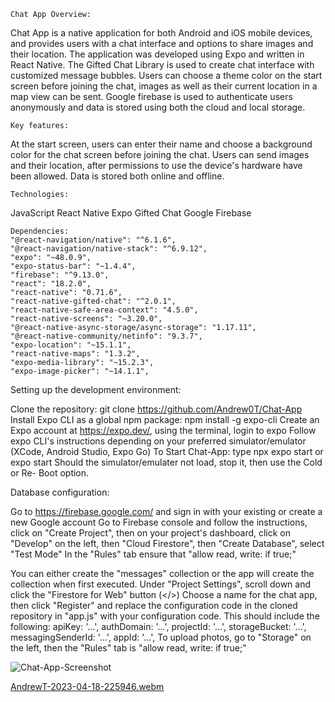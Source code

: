 	Chat App Overview:

Chat App is a native application for both Android and iOS mobile devices, and provides users with a chat interface and options to share images and their location.
The application was developed using Expo and written in React Native.
The Gifted Chat Library is used to create chat interface with customized message bubbles. 
Users can choose a theme color on the start screen before joining the chat, images as well as
their current location in a map view can be sent. 
Google firebase is used to authenticate users anonymously and data is stored using both the cloud and local storage.


	Key features:

  At the start screen, users can enter their name and choose a background color for the chat screen before joining the chat.
  Users can send images and their location, after permissions to use the device's hardware have been allowed.
   Data is stored both online and offline.


	Technologies:

  JavaScript
  React Native
  Expo
  Gifted Chat
  Google Firebase

	Dependencies: 
    "@react-navigation/native": "^6.1.6",
    "@react-navigation/native-stack": "^6.9.12",
    "expo": "~48.0.9",
    "expo-status-bar": "~1.4.4",
    "firebase": "^9.13.0",
    "react": "18.2.0",
    "react-native": "0.71.6",
    "react-native-gifted-chat": "^2.0.1",
    "react-native-safe-area-context": "4.5.0",
    "react-native-screens": "~3.20.0",
    "@react-native-async-storage/async-storage": "1.17.11",
    "@react-native-community/netinfo": "9.3.7",
    "expo-location": "~15.1.1",
    "react-native-maps": "1.3.2",
    "expo-media-library": "~15.2.3",
    "expo-image-picker": "~14.1.1",


Setting up the development environment:

  Clone the repository: git clone https://github.com/Andrew0T/Chat-App
  Install Expo CLI as a global npm package: npm install -g expo-cli
  Create an Expo account at https://expo.dev/, using the terminal, login to expo
  Follow expo CLI's instructions depending on your preferred simulator/emulator (XCode, Android Studio, Expo Go)
  To Start Chat-App: type npx expo start or expo start
  Should the simulator/emulater not load, stop it, then use the Cold or Re- Boot option.

  Database configuration:

  Go to https://firebase.google.com/ and sign in with your existing or create a new Google account
  Go to Firebase console and follow the instructions, click on "Create Project", then on your project's dashboard, 
	click on "Develop" on the left, then "Cloud Firestore",  then "Create Database", select "Test Mode"
	In the "Rules" tab ensure that "allow read, write: if true;"
  
  You can either create the "messages" collection or the app will create the collection when first executed.
  Under "Project Settings", scroll down and click the "Firestore for Web" button (</>)
  Choose a name for the chat app, then click "Register" and replace the configuration code in the cloned repository in "app.js" with your configuration code.
	This should include the following: apiKey: '...', authDomain: '...', projectId: '...', storageBucket: '...', messagingSenderId: '...', appId: '...',
  To upload photos, go to "Storage" on the left, then the "Rules" tab is "allow read, write: if true;"

![Chat-App-Screenshot](https://user-images.githubusercontent.com/113891991/236624122-8b675556-c09a-4e2a-bd70-fc133edc28d9.png)

[AndrewT-2023-04-18-225946.webm](https://user-images.githubusercontent.com/113891991/236624103-5964928d-b547-44c1-a5a4-124be4691d35.webm)

